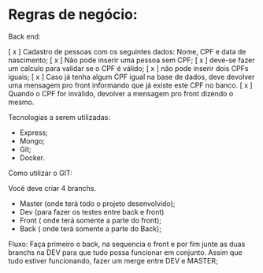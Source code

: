 # Regras de negócio:

 

Back end: 

[ x ] Cadastro de pessoas com os seguintes dados: Nome, CPF e data de nascimento;
[ x ] Não pode inserir uma pessoa sem CPF;
[ x ] deve-se fazer um calculo para validar se o CPF é válido;
[ x ] não pode inserir dois CPFs iguais;
[ x ] Caso já tenha algum CPF igual na base de dados, deve devolver uma mensagem pro front informando que já existe este CPF no banco.
[ x ] Quando o CPF for inválido, devolver a mensagem pro front dizendo o mesmo.

Tecnologias a serem utilizadas:
- Express;
- Mongo;
- Git;
- Docker.

Como utilizar o GIT:

Você deve criar 4 branchs.

- Master (onde terá todo o projeto desenvolvido);
- Dev (para fazer os testes entre back e front)
- Front ( onde terá somente a parte do front);
- Back ( onde terá somente a parte do Back);

Fluxo:
Faça primeiro o back, na sequencia o front e por fim junte as duas branchs na DEV para que tudo possa funcionar em conjunto. Assim que tudo estiver funcionando, fazer um merge entre DEV e MASTER;



